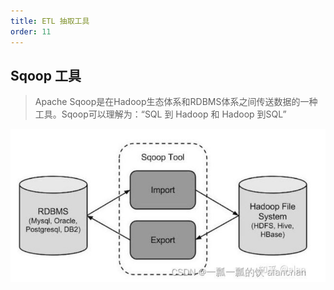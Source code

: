 ```yaml
---
title: ETL 抽取工具
order: 11
---
```



## Sqoop 工具

> Apache Sqoop是在Hadoop生态体系和RDBMS体系之间传送数据的一种工具。Sqoop可以理解为：“SQL 到 Hadoop 和 Hadoop 到SQL”

![image](https://raw.githubusercontent.com/xupengboo/xupengboo-picture/main/img/image-20241230222511233.png)


